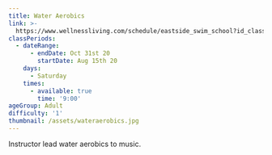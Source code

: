 ```yaml
---
title: Water Aerobics
link: >-
  https://www.wellnessliving.com/schedule/eastside_swim_school?id_class_tab=1&k_class=114982&k_class_tab=25477#dt_date=2020-09-05&filter=1&i_cell=15&i_minute=10&&is_appointment_cancel_recurring=&is_appointment_cancel_single=&is_class_cancel=0&is_location=1&is_profile=0&is_remove=0&&is_week=1&is_work_only=&&s_period=calendar-week&s_role_set=&s_staff_order=&s_view_mode=&sort=&uid=10858374&a_day[]=&a_time[]=&a_class[]=&a_class_type[]=&a_enrollment[]=&a_location[]=&a_resource[]=&a_service[]=&a_staff[]=330850%2C279011%2C272719%2C294951%2C286500%2C294954%2C309177%2C344223%2C281311%2C346258%2C294953%2C326388%2C220642%2C227724%2C294952%2C326059%2C294956%2C342703%2C222572%2C343418&a_action[]=&s_open=select&is_config=1
classPeriods:
  - dateRange:
      - endDate: Oct 31st 20
        startDate: Aug 15th 20
    days:
      - Saturday
    times:
      - available: true
        time: '9:00'
ageGroup: Adult
difficulty: '1'
thumbnail: /assets/wateraerobics.jpg
---
```

Instructor lead water aerobics to music.
